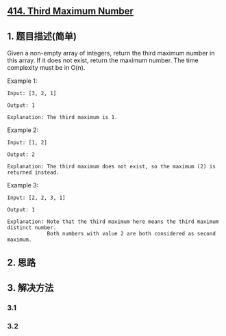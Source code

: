 ## [414. Third Maximum Number](https://leetcode-cn.com/problems/third-maximum-number/)

## 1. 题目描述(简单)

Given a non-empty array of integers, return the third maximum number in this array. If it does not exist, return the maximum number. The time complexity must be in O(n).

Example 1:
```
Input: [3, 2, 1]

Output: 1

Explanation: The third maximum is 1.
```
Example 2:
```
Input: [1, 2]

Output: 2

Explanation: The third maximum does not exist, so the maximum (2) is returned instead.
```
Example 3:
```
Input: [2, 2, 3, 1]

Output: 1

Explanation: Note that the third maximum here means the third maximum distinct number.
             Both numbers with value 2 are both considered as second maximum.
```

## 2. 思路

## 3. 解决方法

### 3.1 


### 3.2

